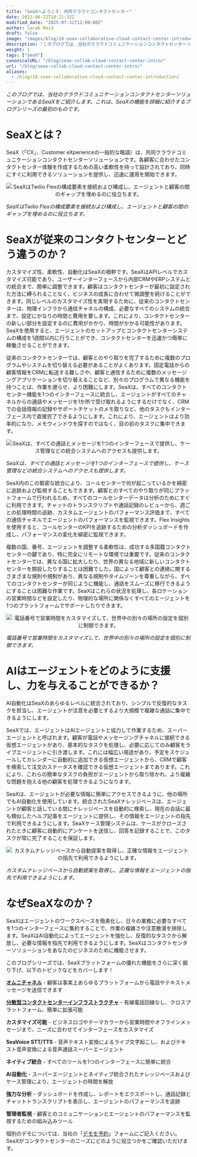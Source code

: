 ```yaml
---
title: "SeaXへようこそ、共同クラウドコンタクトセンター"
date: 2022-06-22T18:21:32Z
modified_date: "2025-07-31T12:00:00Z"
author: Sarah Reid
draft: false
image: "images/blog/18-seax-collaborative-cloud-contact-center-introduction/SeaX_future.png"
description: "このブログでは、当社のクラウドコミュニケーションコンタクトセンターソリューションであるSeaXをご紹介します。これは、SeaXの機能を詳細に紹介するブログシリーズの最初のものです。"
weight: 1
tags: ["SeaX"]
canonicalURL: "/blog/seax-collab-cloud-contact-center-intro/"
url: "/blog/seax-collab-cloud-contact-center-intro/"
aliases: 
  - /blog/18-seax-collaborative-cloud-contact-center-introduction/
---
```


*このブログでは、当社のクラウドコミュニケーションコンタクトセンターソリューションであるSeaXをご紹介します。これは、SeaXの機能を詳細に紹介するブログシリーズの最初のものです。*

# SeaXとは？

SeaX（「CX」、Customer eXperienceの一般的な略語）は、共同クラウドコミュニケーションコンタクトセンターソリューションです。各顧客に合わせたコンタクトセンター体験を作成するための高い柔軟性を持って設計されており、同時にすぐに利用できるソリューションを提供し、迅速に運用を開始できます。

<center>
<img src="/images/blog/18-seax-collaborative-cloud-contact-center-introduction/seax-vs-flex.gif" alt="SeaXはTwilio Flexの構成要素を接続および構成し、エージェントと顧客の間のギャップを埋めるのに役立ちます。">
</center>

*SeaXはTwilio Flexの構成要素を接続および構成し、エージェントと顧客の間のギャップを埋めるのに役立ちます。*

# SeaXが従来のコンタクトセンターとどう違うのか？

カスタマイズ性、柔軟性、自動化はSeaXの根幹です。SeaXはAPIレベルでカスタマイズ可能であり、ユーザーインターフェースから内部CRMやERPシステムとの統合まで、簡単に調整できます。顧客はコンタクトセンターが最初に設定された方法に縛られることなく、ビジネスの成長に合わせて微調整を続けることができます。同じレベルのカスタマイズ性を実現するために、従来のコンタクトセンターは、物理インフラから通信チャネルの構成、必要なすべてのシステムの統合まで、設定にかなりの時間と費用を要します。これにより、コンタクトセンターの新しい部分を設定するのに費用がかかり、時間がかかる可能性があります。SeaXを使用すると、エージェントのセットアップとコンタクトセンターシステムの構成を1週間以内に行うことができ、コンタクトセンターを迅速かつ簡単に稼働させることができます。

従来のコンタクトセンターでは、顧客とのやり取りを完了するために複数のプログラムやシステムを切り替える必要があることがよくあります。固定電話からの顧客情報をCRMに転送する難しさや、顧客と通信するために複数のメッセージングアプリケーションを切り替えることなど、別々のプログラムで異なる機能を持つことは、作業を遅らせ、より困難にします。SeaXは、すべてのコンタクトセンター機能を1つのインターフェースに統合し、エージェントがすべてのチャネルからの通話やメッセージを1か所で受け取れるようにするだけでなく、CRMでの会話情報の記録やサポートチケットのメモ取りなど、他のタスクもインターフェース内で直接完了できるようにします。これにより、エージェントはより効率的になり、メモウィンドウを探すのではなく、目の前のタスクに集中できます。

<center>
<img src="/images/blog/18-seax-collaborative-cloud-contact-center-introduction/one-interface.png" alt="SeaXは、すべての通話とメッセージを1つのインターフェースで提供し、ケース管理などの統合システムへのアクセスも提供します。">
</center>

*SeaXは、すべての通話とメッセージを1つのインターフェースで提供し、ケース管理などの統合システムへのアクセスも提供します。*

SeaX内のこの緊密な統合により、コールセンターで何が起こっているかを綿密に追跡および監視することもできます。顧客とのすべてのやり取りが同じプラットフォームで行われるため、すべてのコールセンターデータは分析のためにすぐに利用できます。チャットのトランスクリプトや通話記録のレビューから、週ごとの処理時間の追跡、カスタムエージェントのパフォーマンス評価まで、すべての通信チャネルでエージェントのパフォーマンスを監視できます。Flex Insightsを使用すると、コールセンターのKPIを追跡するための分析ダッシュボードを作成し、パフォーマンスの変化を綿密に監視できます。

複数の国、番号、エージェントを調整する柔軟性は、成功する多国籍コンタクトセンターの鍵であり、特に完全にリモートな環境では重要です。従来のコンタクトセンターでは、異なる国に拡大したり、世界の異なる地域に新しいコンタクトセンターを開設したりすることは困難でした。国によって顧客との連絡に関するさまざまな規則や規制があり、異なる規制やタイムゾーンを尊重しながら、すべてのコンタクトセンターが同じように機能し、通話をスムーズに移行できるようにすることは困難な作業です。SeaXはこれらの状況を処理し、各ロケーションの営業時間などを設定したり、物理的な場所に関係なくすべてのエージェントを1つのプラットフォームでサポートしたりできます。

<center>
<img src="/images/blog/18-seax-collaborative-cloud-contact-center-introduction/hours.png" alt="電話番号で営業時間をカスタマイズして、世界中の別々の場所の設定を個別に制御できます。">
</center>

*電話番号で営業時間をカスタマイズして、世界中の別々の場所の設定を個別に制御できます。*

# AIはエージェントをどのように支援し、力を与えることができるか？

AI自動化はSeaXのあらゆるレベルに統合されており、シンプルで反復的なタスクを担当し、エージェントが注意を必要とするより大規模で複雑な通話に集中できるようにします。

SeaXでは、エージェントはAIエージェントと協力して作業するため、スーパーエージェントと呼ばれます。顧客が電話やメッセージングチャネルに接続できる仮想エージェントがあり、基本的なタスクを処理し、必要に応じてのみ顧客をライブエージェントに引き渡します。これには幅広い用途があり、予定をスケジュールしてカレンダーに自動的に追加できる仮想エージェントから、CRMで顧客を検索して注文のステータスを確認できる仮想エージェントまであります。これにより、これらの簡単なタスクの負担がエージェントから取り除かれ、より複雑な問題を抱える他の顧客を処理できるようになります。

SeaXは、エージェントが必要な情報に簡単にアクセスできるように、他の場所でもAI自動化を使用しています。統合されたSeaXナレッジベースは、エージェントが顧客と話している間にナレッジベースを自動的に検索し、現在の会話に最も類似したヘルプ記事をエージェントに提供し、その情報をエージェントの指先で利用できるようにします。SeaXケース管理システムは、ケースがクローズされたときに顧客に自動的にアンケートを送信し、回答を記録することで、このタスクが常に完了することを保証します。

<center>
<img src="/images/blog/18-seax-collaborative-cloud-contact-center-introduction/kb.png" alt="カスタムナレッジベースから自動提案を取得し、正確な情報をエージェントの指先で利用できるようにします。">
</center>

*カスタムナレッジベースから自動提案を取得し、正確な情報をエージェントの指先で利用できるようにします。*

# なぜSeaXなのか？

SeaXはエージェントのワークスペースを簡素化し、日々の業務に必要なすべてを1つのインターフェースに集約することで、作業の複雑さや注意散漫を排除します。SeaXはAI自動化によってエージェントを強化し、反復的なタスクから解放し、必要な情報を指先で利用できるようにします。SeaXはコンタクトセンターソリューションをあなたのビジネスのために機能させます。

このブログシリーズでは、SeaXプラットフォームの優れた機能をさらに深く掘り下げ、以下のトピックなどをカバーします！

[**オムニチャネル**](https://seasalt.ai/blog/19-seax-omnichannel-communication/) - 顧客は事実上あらゆるプラットフォームから電話やテキストメッセージを送信できます

[**分散型コンタクトセンターインフラストラクチャ**](https://seasalt.ai/blog/20-seax-distributed-contact-center/) - 有線電話回線なし、クロスプラットフォーム、簡単に拡張可能

**カスタマイズ可能** - ビジネスロゴやテーマカラーから営業時間やオフラインメッセージまで、ニーズに合わせてインターフェースをカスタマイズ

**SeaVoice STT/TTS** - 音声テキスト変換によるライブ文字起こし、およびテキスト音声変換による音声通話スーパーエージェント

**ネイティブ統合** - すべてのツールを1つのインターフェースに簡単に統合

**AI自動化** - スーパーエージェントとネイティブ統合されたナレッジベースおよびケース管理により、エージェントの時間を解放

**強力な分析** - ダッシュボードを作成し、レポートをエクスポートし、通話記録とチャットトランスクリプトを表示し、エージェントのパフォーマンスを追跡

**管理者監視** - 顧客とのコミュニケーションとエージェントのパフォーマンスを監視するための組み込みツール

個別のデモについては、当社の「[デモを予約](https://meetings.hubspot.com/seasalt-ai/seasalt-meeting)」フォームにご記入ください。SeaXがコンタクトセンターのニーズにどのように役立つかをご確認いただけます。
